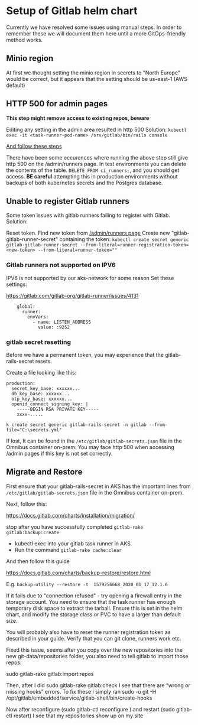 # Setup of Gitlab helm chart
Currently we have resolved some issues using manual steps. In order to remember these we will document them here until a more GitOps-friendly method works.

## Minio region

At first we thought setting the minio region in secrets to "North Europe" would be correct, but it appears that the setting should be us-east-1 (AWS default)

## HTTP 500 for admin pages

__This step might remove access to existing repos, beware__

Editing any setting in the admin area resulted in http 500
Solution: `kubectl exec -it <task-runner-pod-name> /srv/gitlab/bin/rails console`

[And follow these steps](https://gitlab.com/gitlab-org/gitlab-ce/issues/56403#note_136382583)

There have been some occurences where running the above step still give http 500 on the /admin/runners page. In test environments you can delete the contents of the table. `DELETE FROM ci_runners;`, and you should get access. __BE careful__ attempting this in production environments without backups of both kubernetes secrets and the Postgres database.

## Unable to register Gitlab runners

Some token issues with gitlab runners failing to register with Gitlab.
Solution: 

Reset token. Find new token from [/admin/runners page](https://gitlab.dev.sdpaks.equinor.com/admin/runners)
Create new "gitlab-gitlab-runner-secret" containing the token:
`kubectl create secret generic gitlab-gitlab-runner-secret --from-literal=runner-registration-token=<new-token> --from-literal=runner-token=""`


### Gitlab runners not supported on IPV6
IPV6 is not supported by our aks-network for some reason
Set these settings:

https://gitlab.com/gitlab-org/gitlab-runner/issues/4131

```envVars:
    global:
      runner:
        envVars:
          - name: LISTEN_ADDRESS
            value: :9252
```

### gitlab secret resetting

Before we have a permanent token, you may experience that the gitlab-rails-secret resets.

Create a file looking like this:

```
production:
  secret_key_base: xxxxxx...
  db_key_base: xxxxxx...
  otp_key_base: xxxxxx...
  openid_connect_signing_key: |
    -----BEGIN RSA PRIVATE KEY-----
    xxxx-.....

```

`k create secret generic gitlab-rails-secret -n gitlab --from-file="C:\secrets.yml"`

If lost, It can be found in the `/etc/gitlab/gitlab-secrets.json` file in the Omnibus container on-prem.
You may face http 500 when accessing /admin pages if this key is not set correctly.


## Migrate and Restore

First ensure that your gitlab-rails-secret in AKS has the important lines from  `/etc/gitlab/gitlab-secrets.json` file in the Omnibus container on-prem.

Next, follow this:

https://docs.gitlab.com/charts/installation/migration/

stop after you have successfully completed `gitlab-rake gitlab:backup:create`

- kubectl exec into your gitlab task runner in AKS.
- Run the command `gitlab-rake cache:clear`

And then follow this guide

https://docs.gitlab.com/charts/backup-restore/restore.html

E.g. `backup-utility --restore -t  1579256668_2020_01_17_12.1.6`

If it fails due to "connection refused" - try opening a firewall entry in the storage account.
You need to ensure that the task runner has enough temporary disk space to extract the tarball. Ensure this is set in the helm chart, and modify the storage class or PVC to have a larger than default size.

You will probably also have to reset the runner registration token as described in your guide.
Verify that you can git clone, runners work etc.

Fixed this issue, seems after you copy over the new repositories into the new git-data/repositories folder, you also need to tell gitlab to import those repos:

sudo gitlab-rake gitlab:import:repos

Then, after I did sudo gitlab-rake gitlab:check I see that there are “wrong or missing hooks” errors.
To fix these I simply ran
sudo -u git -H /opt/gitlab/embedded/service/gitlab-shell/bin/create-hooks

Now after reconfigure (sudo gitlab-ctl reconfigure )
and restart (sudo gitlab-ctl restart)
I see that my repositories show up on my site 
